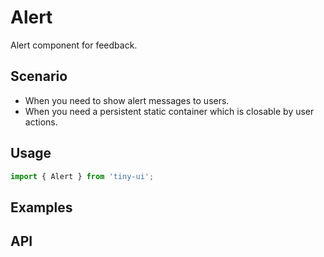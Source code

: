 # Alert

Alert component for feedback.

## Scenario

- When you need to show alert messages to users.
- When you need a persistent static container which is closable by user actions.

## Usage

```js
import { Alert } from 'tiny-ui';
```

## Examples

<!--{demo}-->

## API


